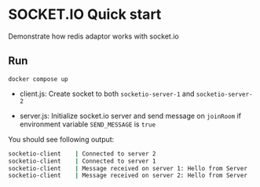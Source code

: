 # SOCKET.IO Quick start

Demonstrate how redis adaptor works with socket.io


## Run
```
docker compose up
```

- client.js: Create socket to both `socketio-server-1` and `socketio-server-2`

- server.js: Initialize socket.io server and send message on `joinRoom` if environment variable `SEND_MESSAGE` is `true`

You should see following output:
```sh
socketio-client    | Connected to server 2
socketio-client    | Connected to server 1
socketio-client    | Message received on server 1: Hello from Server
socketio-client    | Message received on server 2: Hello from Server
```
